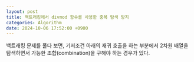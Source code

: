```yaml
---
layout: post
title: 백트래킹에서 divmod 함수를 사용한 중복 탐색 방지
categories: Algorithm
date: 2024-10-06 17:52:00 +0900
---
```

백트래킹 문제를 풀다 보면, 기저조건 아래의 재귀 호출을 하는 부분에서 2차원 배열을 탐색하면서 가능한 조합(combination)을 구해야 하는 경우가 있다.

